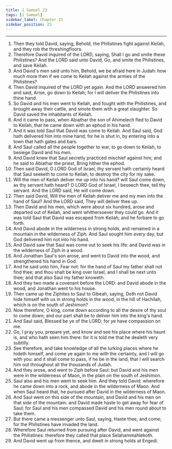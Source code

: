```yaml
---
title: 1 Samuel 23
tags: [1 Samuel]
sidebar_label: Chapter 23
sidebar_position: 23
---
```


---
1. Then they told David, saying, Behold, the Philistines fight against Keilah, and they rob the threshingfloors.
2. Therefore David inquired of the LORD, saying, Shall I go and smite these Philistines? And the LORD said unto David, Go, and smite the Philistines, and save Keilah.
3. And David's men said unto him, Behold, we be afraid here in Judah: how much more then if we come to Keilah against the armies of the Philistines?
4. Then David inquired of the LORD yet again. And the LORD answered him and said, Arise, go down to Keilah; for I will deliver the Philistines into thine hand.
5. So David and his men went to Keilah, and fought with the Philistines, and brought away their cattle, and smote them with a great slaughter. So David saved the inhabitants of Keilah.
6. And it came to pass, when Abiathar the son of Ahimelech fled to David to Keilah, that he came down with an ephod in his hand.
7. And it was told Saul that David was come to Keilah. And Saul said, God hath delivered him into mine hand; for he is shut in, by entering into a town that hath gates and bars.
8. And Saul called all the people together to war, to go down to Keilah, to besiege David and his men.
9. And David knew that Saul secretly practiced mischief against him; and he said to Abiathar the priest, Bring hither the ephod.
10. Then said David, O LORD God of Israel, thy servant hath certainly heard that Saul seeketh to come to Keilah, to destroy the city for my sake.
11. Will the men of Keilah deliver me up into his hand? will Saul come down, as thy servant hath heard? O LORD God of Israel, I beseech thee, tell thy servant. And the LORD said, He will come down.
12. Then said David, Will the men of Keilah deliver me and my men into the hand of Saul? And the LORD said, They will deliver thee up.
13. Then David and his men, which were about six hundred, arose and departed out of Keilah, and went whithersoever they could go. And it was told Saul that David was escaped from Keilah; and he forbare to go forth.
14. And David abode in the wilderness in strong holds, and remained in a mountain in the wilderness of Ziph. And Saul sought him every day, but God delivered him not into his hand.
15. And David saw that Saul was come out to seek his life: and David was in the wilderness of Ziph in a wood.
16. And Jonathan Saul's son arose, and went to David into the wood, and strengthened his hand in God.
17. And he said unto him, Fear not: for the hand of Saul my father shall not find thee; and thou shalt be king over Israel, and I shall be next unto thee; and that also Saul my father knoweth.
18. And they two made a covenant before the LORD: and David abode in the wood, and Jonathan went to his house.
19. Then came up the Ziphites to Saul to Gibeah, saying, Doth not David hide himself with us in strong holds in the wood, in the hill of Hachilah, which is on the south of Jeshimon?
20. Now therefore, O king, come down according to all the desire of thy soul to come down; and our part shall be to deliver him into the king's hand.
21. And Saul said, Blessed be ye of the LORD; for ye have compassion on me.
22. Go, I pray you, prepare yet, and know and see his place where his haunt is, and who hath seen him there: for it is told me that he dealeth very subtilly.
23. See therefore, and take knowledge of all the lurking places where he hideth himself, and come ye again to me with the certainty, and I will go with you: and it shall come to pass, if he be in the land, that I will search him out throughout all the thousands of Judah.
24. And they arose, and went to Ziph before Saul: but David and his men were in the wilderness of Maon, in the plain on the south of Jeshimon.
25. Saul also and his men went to seek him. And they told David; wherefore he came down into a rock, and abode in the wilderness of Maon. And when Saul heard that, he pursued after David in the wilderness of Maon.
26. And Saul went on this side of the mountain, and David and his men on that side of the mountain: and David made haste to get away for fear of Saul; for Saul and his men compassed David and his men round about to take them.
27. But there came a messenger unto Saul, saying, Haste thee, and come; for the Philistines have invaded the land.
28. Wherefore Saul returned from pursuing after David, and went against the Philistines: therefore they called that place Selahammahlekoth.
29. And David went up from thence, and dwelt in strong holds at Engedi.